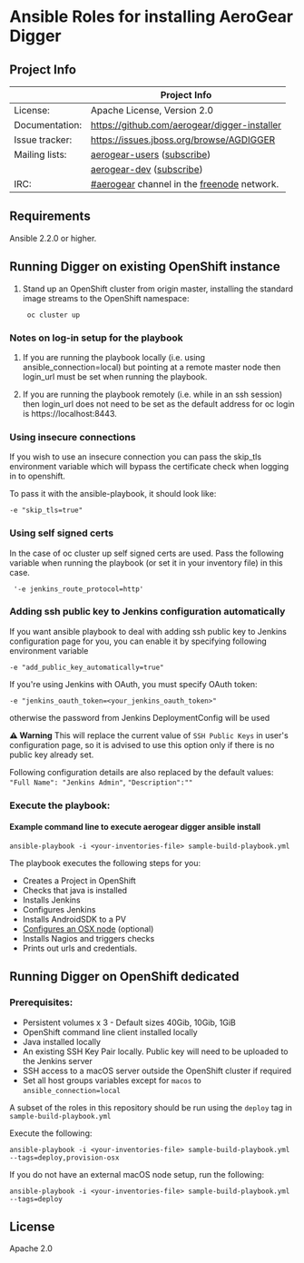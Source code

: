 
# Ansible Roles for installing AeroGear Digger

## Project Info

|                 | Project Info  |
| --------------- | ------------- |
| License:        | Apache License, Version 2.0  |
| Documentation:  | https://github.com/aerogear/digger-installer  |
| Issue tracker:  | https://issues.jboss.org/browse/AGDIGGER  |
| Mailing lists:  | [aerogear-users](http://aerogear-users.1116366.n5.nabble.com/) ([subscribe](https://lists.jboss.org/mailman/listinfo/aerogear-users))  |
|                 | [aerogear-dev](http://aerogear-dev.1069024.n5.nabble.com/) ([subscribe](https://lists.jboss.org/mailman/listinfo/aerogear-dev))  |
| IRC:            | [#aerogear](https://webchat.freenode.net/?channels=aerogear) channel in the [freenode](http://freenode.net/) network.  |

## Requirements

Ansible 2.2.0 or higher.


## Running Digger on existing OpenShift instance

1. Stand up an OpenShift cluster from origin master, installing the standard image streams to the OpenShift namespace:

        oc cluster up

### Notes on log-in setup for the playbook

1. If you are running the playbook locally (i.e. using ansible_connection=local) but pointing at a remote master node then login_url must be set when running the playbook.

2. If you are running the playbook remotely (i.e. while in an ssh session) then login_url does not need to be set as the default address for oc login is https://localhost:8443.

### Using insecure connections

If you wish to use an insecure connection you can pass the skip_tls environment variable which will bypass the certificate check when logging in to openshift.

To pass it with the ansible-playbook, it should look like:

```
-e "skip_tls=true"
```

### Using self signed certs

In the case of oc cluster up self signed certs are used. Pass the following variable when running the playbook (or set it in your inventory file) in 
this case.

```
 '-e jenkins_route_protocol=http'
```

### Adding ssh public key to Jenkins configuration automatically

If you want ansible playbook to deal with adding ssh public key to Jenkins configuration page for you, you can enable it
by specifying following environment variable

```
-e "add_public_key_automatically=true"
```

If you're using Jenkins with OAuth, you must specify OAuth token:

```
-e "jenkins_oauth_token=<your_jenkins_oauth_token>"
```

otherwise the password from Jenkins DeploymentConfig will be used

**:warning: Warning** This will replace the current value of `SSH Public Keys` in user's configuration page, so it is advised to use this option only if there is no public key already set. 

Following configuration details are also replaced by the default values: `"Full Name": "Jenkins Admin"`, `"Description":""`

### Execute the playbook:

#### Example command line to execute aerogear digger ansible install
```
ansible-playbook -i <your-inventories-file> sample-build-playbook.yml
```

The playbook executes the following steps for you:

- Creates a Project in OpenShift
- Checks that java is installed
- Installs Jenkins
- Configures Jenkins
- Installs AndroidSDK to a PV
- [Configures an OSX node](./provision-osx/README.md) (optional)
- Installs Nagios and triggers checks
- Prints out urls and credentials.


## Running Digger on OpenShift dedicated

### Prerequisites:

* Persistent volumes x 3 - Default sizes 40Gib, 10Gib, 1GiB
* OpenShift command line client installed locally
* Java installed locally
* An existing SSH Key Pair locally. Public key will need to be uploaded to the Jenkins server
* SSH access to a macOS server outside the OpenShift cluster if required
* Set all host groups variables except for `macos` to `ansible_connection=local`

A subset of the roles in this repository should be run using the `deploy` tag in `sample-build-playbook.yml`

Execute the following:

`ansible-playbook -i <your-inventories-file> sample-build-playbook.yml --tags=deploy,provision-osx`

If you do not have an external macOS node setup, run the following:

`ansible-playbook -i <your-inventories-file> sample-build-playbook.yml --tags=deploy`

## License

Apache 2.0
